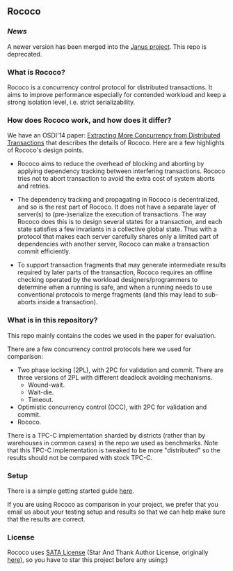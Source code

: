 
## Rococo

### *News*

A newer version has been merged into the [Janus project](https://github.com/NYU-NEWS/janus). This repo is deprecated.


### What is Rococo?

Rococo is a concurrency control protocol for distributed transactions. It aims to improve performance especially for contended workload and keep a strong isolation level, i.e. strict serializability.

### How does Rococo work, and how does it differ? 

We have an OSDI'14 paper: [Extracting More Concurrency from Distributed Transactions](https://www.usenix.org/conference/osdi14/technical-sessions/presentation/mu) that describes the details of Rococo. Here are a few highlights of Rococo's design points.

- Rococo aims to reduce the overhead of blocking and aborting by applying dependency tracking between interfering transactions. Rococo tries not to abort transaction to avoid the extra cost of system aborts and retries.

- The dependency tracking and propagating in Rococo is decentralized, and so is the rest part of Rococo. It does not have a separate layer of server(s) to (pre-)serialize the execution of transactions. The way Rococo does this is to design several states for a transaction, and each state satisfies a few invariants in a collective global state. Thus with a protocol that makes each server carefully shares only a limited part of dependencies with another server, Rococo can make a transaction commit efficiently.

- To support transaction fragments that may generate intermediate results required by later parts of the transaction, Rococo requires an offline checking operated by the workload designers/programmers to determine when a running is safe, and when a running needs to use conventional protocols to merge fragments (and this may lead to sub-aborts inside a transaction). 

### What is in this repository?

This repo mainly contains the codes we used in the paper for evaluation. 

There are a few concurrency control protocols here we used for comparison:

- Two phase locking (2PL), with 2PC for validation and commit. There are three versions of 2PL with different deadlock avoiding mechanisms. 
  * Wound-wait.
  * Wait-die.
  * Timeout.
- Optimistic concurrency control (OCC), with 2PC for validation and commit.
- Rococo. 

There is a TPC-C implementation sharded by districts (rather than by warehouses in common cases) in the repo we used as benchmarks. Note that this TPC-C implementation is tweaked to be more "distributed" so the results should not be compared with stock TPC-C. 

### Setup

There is a simple getting started guide [here](https://github.com/msmummy/rococo/wiki/Getting-Started-Guide).

If you are using Rococo as comparison in your project, we prefer that you email us about your testing setup and results so that we can help make sure that the results are correct.


### License

Rococo uses [SATA License](LICENSE.txt) (Star And Thank Author License, originally [here](https://github.com/zTrix/sata-license)), so you have to star this project before any using:) 
